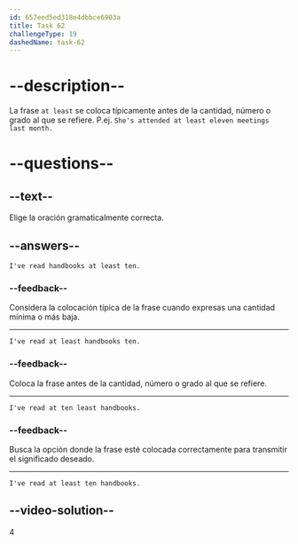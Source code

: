 ```yaml
---
id: 657eed5ed318e4dbbce6903a
title: Task 62
challengeType: 19
dashedName: task-62
---
```


# --description--

La frase `at least` se coloca típicamente antes de la cantidad, número o grado al que se refiere. P.ej. `She's attended at least eleven meetings last month.`

# --questions--

## --text--

Elige la oración gramaticalmente correcta.

## --answers--

`I've read handbooks at least ten.`

### --feedback--

Considera la colocación típica de la frase cuando expresas una cantidad mínima o más baja.

---

`I've read at least handbooks ten.`

### --feedback--

Coloca la frase antes de la cantidad, número o grado al que se refiere.

---

`I've read at ten least handbooks.`

### --feedback--

Busca la opción donde la frase esté colocada correctamente para transmitir el significado deseado.

---

`I've read at least ten handbooks.`

## --video-solution--

4
